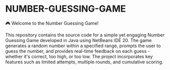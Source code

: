 # NUMBER-GUESSING-GAME

🎮 Welcome to the Number Guessing Game!

This repository contains the source code for a simple yet engaging Number Guessing Game developed in Java using NetBeans IDE 20. The game generates a random number within a specified range, prompts the user to guess the number, and provides real-time feedback on each guess - whether it's correct, too high, or too low. The project incorporates key features such as limited attempts, multiple rounds, and cumulative scoring.
